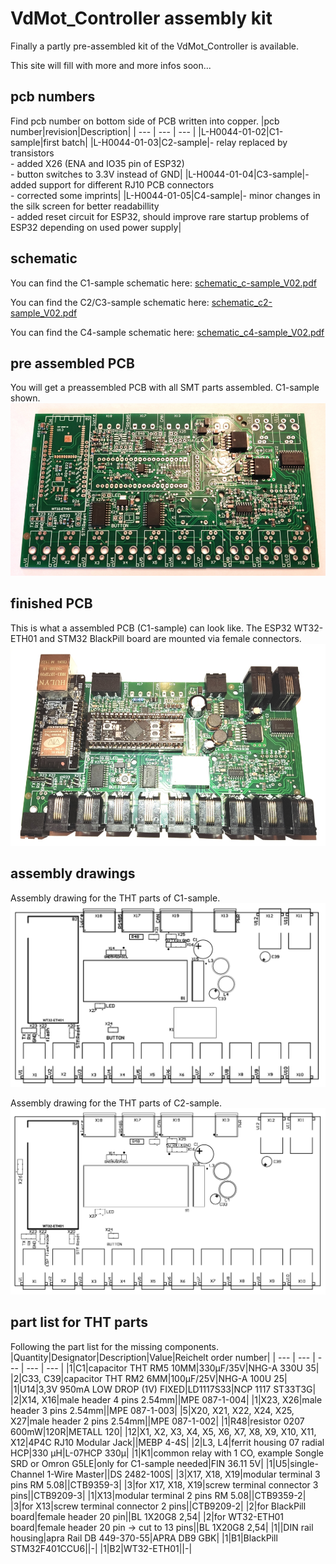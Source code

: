 # VdMot_Controller assembly kit

Finally a partly pre-assembled kit of the VdMot_Controller is available.

This site will fill with more and more infos soon...

## pcb numbers
Find pcb number on bottom side of PCB written into copper.
|pcb number|revision|Description|
| --- | --- | --- |
|L-H0044-01-02|C1-sample|first batch|
|L-H0044-01-03|C2-sample|- relay replaced by transistors<br/>- added X26 (ENA and IO35 pin of ESP32)<br/>- button switches to 3.3V instead of GND|
|L-H0044-01-04|C3-sample|- added support for different RJ10 PCB connectors<br/>- corrected some imprints|
|L-H0044-01-05|C4-sample|- minor changes in the silk screen for better readabillity<br/>- added reset circuit for ESP32, should improve rare startup problems of ESP32 depending on used power supply|

## schematic
You can find the C1-sample schematic here: [schematic_c-sample_V02.pdf](./schematic_c-sample_V02.pdf)

You can find the C2/C3-sample schematic here: [schematic_c2-sample_V02.pdf](./schematic_c2-sample_V02.pdf)

You can find the C4-sample schematic here: [schematic_c4-sample_V02.pdf](./schematic_c4-sample_V02.pdf)

## pre assembled PCB
You will get a preassembled PCB with all SMT parts assembled. C1-sample shown.
![-](./assembly_kit_pcb.jpg "pre assembled pcb")

## finished PCB
This is what a assembled PCB (C1-sample) can look like. The ESP32 WT32-ETH01 and STM32 BlackPill board are mounted via female connectors. 
![-](./assembly_done.jpg "assembled pcb")

## assembly drawings
Assembly drawing for the THT parts of C1-sample.
![-](./tht_assembly.png "C1-sample tht assembly drawing")

Assembly drawing for the THT parts of C2-sample.
![-](./tht_assembly_C2-sample.png "C2-sample tht assembly drawing")

## part list for THT parts
Following the part list for the missing components.
|Quantity|Designator|Description|Value|Reichelt order number|
| --- | --- | --- | --- | --- |
|1|C1|capacitor THT RM5 10MM|330µF/35V|NHG-A 330U 35|
|2|C33, C39|capacitor THT RM2 6MM|100µF/25V|NHG-A 100U 25|
|1|U14|3,3V 950mA LOW DROP (1V) FIXED|LD1117S33|NCP 1117 ST33T3G|
|2|X14, X16|male header 4 pins 2.54mm||MPE 087-1-004|
|1|X23, X26|male header 3 pins 2.54mm||MPE 087-1-003|
|5|X20, X21, X22, X24, X25, X27|male header 2 pins 2.54mm||MPE 087-1-002|
|1|R48|resistor 0207 600mW|120R|METALL 120|
|12|X1, X2, X3, X4, X5, X6, X7, X8, X9, X10, X11, X12|4P4C RJ10 Modular Jack||MEBP 4-4S|
|2|L3, L4|ferrit housing 07 radial HCP|330 µH|L-07HCP 330µ|
|1|K1|common relay with 1 CO, example Songle SRD or Omron G5LE|only for C1-sample needed|FIN 36.11 5V|
|1|U5|single-Channel 1-Wire Master||DS 2482-100S|
|3|X17, X18, X19|modular terminal 3 pins RM 5.08||CTB9359-3|
|3|for X17, X18, X19|screw terminal connector 3 pins||CTB9209-3|
|1|X13|modular terminal 2 pins RM 5.08||CTB9359-2|
|3|for X13|screw terminal connector 2 pins||CTB9209-2|
|2|for BlackPill board|female header 20 pin||BL 1X20G8 2,54|
|2|for WT32-ETH01 board|female header 20 pin -> cut to 13 pins||BL 1X20G8 2,54|
|1||DIN rail housing|apra Rail DB 449-370-55|APRA DB9 GBK|
|1|B1|BlackPill STM32F401CCU6||-|
|1|B2|WT32-ETH01||-|
